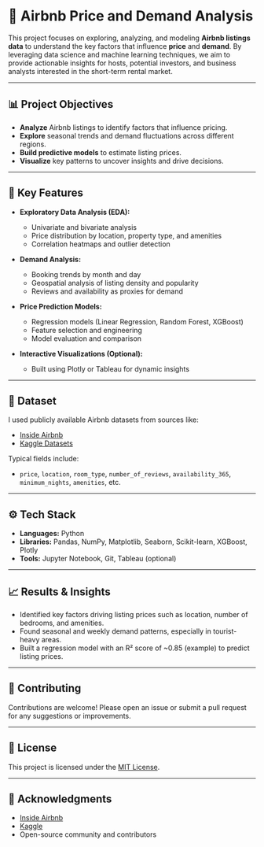 # 🏡 Airbnb Price and Demand Analysis

This project focuses on exploring, analyzing, and modeling **Airbnb listings data** to understand the key factors that influence **price** and **demand**. By leveraging data science and machine learning techniques, we aim to provide actionable insights for hosts, potential investors, and business analysts interested in the short-term rental market.

---

## 📊 Project Objectives

- **Analyze** Airbnb listings to identify factors that influence pricing.
- **Explore** seasonal trends and demand fluctuations across different regions.
- **Build predictive models** to estimate listing prices.
- **Visualize** key patterns to uncover insights and drive decisions.

---

## 📌 Key Features

- **Exploratory Data Analysis (EDA):**
  - Univariate and bivariate analysis
  - Price distribution by location, property type, and amenities
  - Correlation heatmaps and outlier detection

- **Demand Analysis:**
  - Booking trends by month and day
  - Geospatial analysis of listing density and popularity
  - Reviews and availability as proxies for demand

- **Price Prediction Models:**
  - Regression models (Linear Regression, Random Forest, XGBoost)
  - Feature selection and engineering
  - Model evaluation and comparison

- **Interactive Visualizations (Optional):**
  - Built using Plotly or Tableau for dynamic insights

---

## 📂 Dataset

I used publicly available Airbnb datasets from sources like:
- [Inside Airbnb](http://insideairbnb.com/get-the-data.html)
- [Kaggle Datasets](https://www.kaggle.com/)

Typical fields include:
- `price`, `location`, `room_type`, `number_of_reviews`, `availability_365`, `minimum_nights`, `amenities`, etc.

---

## ⚙️ Tech Stack

- **Languages:** Python
- **Libraries:** Pandas, NumPy, Matplotlib, Seaborn, Scikit-learn, XGBoost, Plotly
- **Tools:** Jupyter Notebook, Git, Tableau (optional)

---

## 📈 Results & Insights

- Identified key factors driving listing prices such as location, number of bedrooms, and amenities.
- Found seasonal and weekly demand patterns, especially in tourist-heavy areas.
- Built a regression model with an R² score of ~0.85 (example) to predict listing prices.

---

## 🤝 Contributing

Contributions are welcome! Please open an issue or submit a pull request for any suggestions or improvements.

---

## 📄 License

This project is licensed under the [MIT License](LICENSE).

---

## 🔗 Acknowledgments

- [Inside Airbnb](http://insideairbnb.com/)
- [Kaggle](https://www.kaggle.com/)
- Open-source community and contributors
